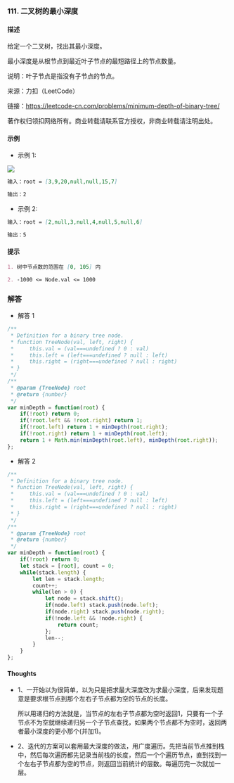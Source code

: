### 111. 二叉树的最小深度

#### 描述

给定一个二叉树，找出其最小深度。

最小深度是从根节点到最近叶子节点的最短路径上的节点数量。

说明：叶子节点是指没有子节点的节点。

来源：力扣（LeetCode）

链接：https://leetcode-cn.com/problems/minimum-depth-of-binary-tree/

著作权归领扣网络所有。商业转载请联系官方授权，非商业转载请注明出处。

#### 示例

+ 示例 1:

![](https://assets.leetcode.com/uploads/2020/10/12/ex_depth.jpg)
```md
输入：root = [3,9,20,null,null,15,7]

输出：2
```
+ 示例 2:
```md
输入：root = [2,null,3,null,4,null,5,null,6]

输出：5
```


#### 提示
```md
1. 树中节点数的范围在 [0, 105] 内

2. -1000 <= Node.val <= 1000
```

### 解答

+ 解答 1
```js
/**
 * Definition for a binary tree node.
 * function TreeNode(val, left, right) {
 *     this.val = (val===undefined ? 0 : val)
 *     this.left = (left===undefined ? null : left)
 *     this.right = (right===undefined ? null : right)
 * }
 */
/**
 * @param {TreeNode} root
 * @return {number}
 */
var minDepth = function(root) {
    if(!root) return 0;
    if(!root.left && !root.right) return 1;
    if(!root.left) return 1 + minDepth(root.right);
    if(!root.right) return 1 + minDepth(root.left);
    return 1 + Math.min(minDepth(root.left), minDepth(root.right));
};
```

+ 解答 2
```js
/**
 * Definition for a binary tree node.
 * function TreeNode(val, left, right) {
 *     this.val = (val===undefined ? 0 : val)
 *     this.left = (left===undefined ? null : left)
 *     this.right = (right===undefined ? null : right)
 * }
 */
/**
 * @param {TreeNode} root
 * @return {number}
 */
var minDepth = function(root) {
    if(!root) return 0;
    let stack = [root], count = 0;
    while(stack.length) {
        let len = stack.length;
        count++;
        while(len > 0) {
            let node = stack.shift();
            if(node.left) stack.push(node.left);
            if(node.right) stack.push(node.right);
            if(!node.left && !node.right) {
                return count;
            };
            len--;
        }
    }
};
```


#### Thoughts

+ 1、一开始以为很简单，以为只是把求最大深度改为求最小深度，后来发现题意是要求根节点到那个左右子节点都为空的节点的长度。

  所以用递归的方法就是，当节点的左右子节点都为空时返回1，只要有一个子节点不为空就继续递归另一个子节点查找，如果两个节点都不为空时，返回两者最小深度的更小那个(并加1)。

+ 2、迭代的方案可以套用最大深度的做法，用广度遍历。先把当前节点推到栈中，然后每次遍历都先记录当前栈的长度，然后一个个遍历节点，直到找到一个左右子节点都为空的节点，则返回当前统计的层数。每遍历完一次就加一层。
